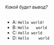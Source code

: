 ###### Какой будет вывод?

-   A: `Hello world!`
-   B: `Hello`
     `world`
-   C: `Hello
world`
-   D: `Hello
`
      `world`
